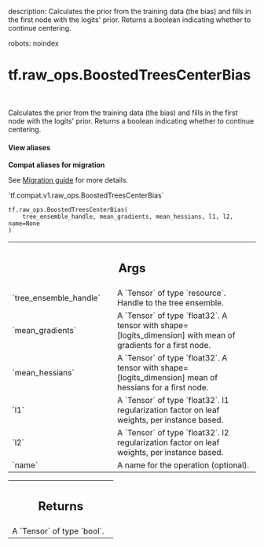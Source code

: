 description: Calculates the prior from the training data (the bias) and fills in the first node with the logits' prior. Returns a boolean indicating whether to continue centering.

robots: noindex

# tf.raw_ops.BoostedTreesCenterBias

<!-- Insert buttons and diff -->

<table class="tfo-notebook-buttons tfo-api nocontent" align="left">

</table>



Calculates the prior from the training data (the bias) and fills in the first node with the logits' prior. Returns a boolean indicating whether to continue centering.

<section class="expandable">
  <h4 class="showalways">View aliases</h4>
  <p>
<b>Compat aliases for migration</b>
<p>See
<a href="https://www.tensorflow.org/guide/migrate">Migration guide</a> for
more details.</p>
<p>`tf.compat.v1.raw_ops.BoostedTreesCenterBias`</p>
</p>
</section>

<pre class="devsite-click-to-copy prettyprint lang-py tfo-signature-link">
<code>tf.raw_ops.BoostedTreesCenterBias(
    tree_ensemble_handle, mean_gradients, mean_hessians, l1, l2, name=None
)
</code></pre>



<!-- Placeholder for "Used in" -->


<!-- Tabular view -->
 <table class="responsive fixed orange">
<colgroup><col width="214px"><col></colgroup>
<tr><th colspan="2"><h2 class="add-link">Args</h2></th></tr>

<tr>
<td>
`tree_ensemble_handle`
</td>
<td>
A `Tensor` of type `resource`.
Handle to the tree ensemble.
</td>
</tr><tr>
<td>
`mean_gradients`
</td>
<td>
A `Tensor` of type `float32`.
A tensor with shape=[logits_dimension] with mean of gradients for a first node.
</td>
</tr><tr>
<td>
`mean_hessians`
</td>
<td>
A `Tensor` of type `float32`.
A tensor with shape=[logits_dimension] mean of hessians for a first node.
</td>
</tr><tr>
<td>
`l1`
</td>
<td>
A `Tensor` of type `float32`.
l1 regularization factor on leaf weights, per instance based.
</td>
</tr><tr>
<td>
`l2`
</td>
<td>
A `Tensor` of type `float32`.
l2 regularization factor on leaf weights, per instance based.
</td>
</tr><tr>
<td>
`name`
</td>
<td>
A name for the operation (optional).
</td>
</tr>
</table>



<!-- Tabular view -->
 <table class="responsive fixed orange">
<colgroup><col width="214px"><col></colgroup>
<tr><th colspan="2"><h2 class="add-link">Returns</h2></th></tr>
<tr class="alt">
<td colspan="2">
A `Tensor` of type `bool`.
</td>
</tr>

</table>

